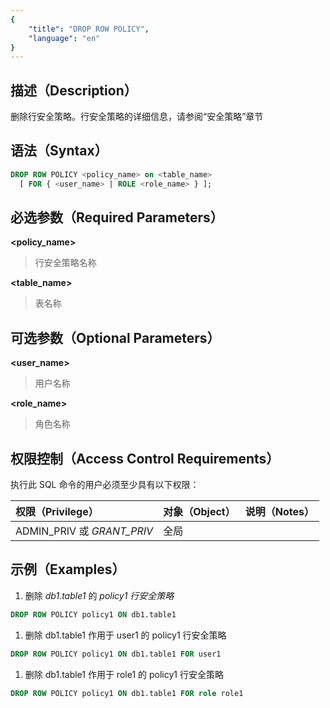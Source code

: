 ```yaml
---
{
    "title": "DROP ROW POLICY",
    "language": "en"
}
---
```


<!--
Licensed to the Apache Software Foundation (ASF) under one
or more contributor license agreements.  See the NOTICE file
distributed with this work for additional information
regarding copyright ownership.  The ASF licenses this file
to you under the Apache License, Version 2.0 (the
"License"); you may not use this file except in compliance
with the License.  You may obtain a copy of the License at

  http://www.apache.org/licenses/LICENSE-2.0

Unless required by applicable law or agreed to in writing,
software distributed under the License is distributed on an
"AS IS" BASIS, WITHOUT WARRANTIES OR CONDITIONS OF ANY
KIND, either express or implied.  See the License for the
specific language governing permissions and limitations
under the License.
-->

## 描述（Description）

删除行安全策略。行安全策略的详细信息，请参阅“安全策略”章节

## 语法（Syntax）

```SQL
DROP ROW POLICY <policy_name> on <table_name>
  [ FOR { <user_name> | ROLE <role_name> } ];
```

## 必选参数（Required Parameters）

**<policy_name>**

> 行安全策略名称

**<table_name>**

> 表名称

## 可选参数（Optional Parameters）

**<user_name>**

> 用户名称

**<role_name>**

> 角色名称

## 权限控制（Access Control Requirements）

执行此 SQL 命令的用户必须至少具有以下权限：

| 权限（Privilege）          | 对象（Object） | 说明（Notes） |
| :------------------------- | :------------- | :------------ |
| ADMIN_PRIV 或 *GRANT_PRIV* | 全局           |               |

## 示例（Examples）

1. 删除 *db1.table1* 的 *policy1 行安全策略*

```SQL
DROP ROW POLICY policy1 ON db1.table1
```

1. 删除 db1.table1 作用于 user1 的 policy1 行安全策略

```SQL
DROP ROW POLICY policy1 ON db1.table1 FOR user1
```

1. 删除 db1.table1 作用于 role1 的 policy1 行安全策略

```SQL
DROP ROW POLICY policy1 ON db1.table1 FOR role role1
```